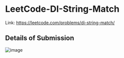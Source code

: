 # LeetCode-DI-String-Match
Link: https://leetcode.com/problems/di-string-match/
## Details of Submission
![image](https://github.com/mgalang229/LeetCode-DI-String-Match/assets/51401355/4f9d53f4-3474-415e-8cb5-df579feb2e3f)
